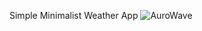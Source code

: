 Simple Minimalist Weather App
![AuroWave](https://github.com/Collopex/aurorawave/assets/116594322/f50538bf-c37f-4ee7-8cfb-817cfd9dc2fe)
